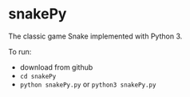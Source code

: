 # snakePy

The classic game Snake implemented with Python 3.

To run:
  * download from github
  * `cd snakePy`
  * `python snakePy.py` or `python3 snakePy.py`
